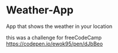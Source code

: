 # Weather-App
App that shows the weather in your location

this was a challenge for freeCodeCamp
https://codepen.io/ewok95/pen/dJbBeo
